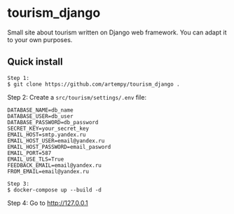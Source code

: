 # tourism_django
Small site about tourism written on Django web framework. You can adapt it to your own purposes.
 
 
## Quick install
```
Step 1: 
$ git clone https://github.com/artempy/tourism_django .
```
 
Step 2: 
Create a ```src/tourism/settings/.env``` file:
```
DATABASE_NAME=db_name
DATABASE_USER=db_user
DATABASE_PASSWORD=db_password
SECRET_KEY=your_secret_key
EMAIL_HOST=smtp.yandex.ru
EMAIL_HOST_USER=email@yandex.ru
EMAIL_HOST_PASSWORD=email_pasword
EMAIL_PORT=587
EMAIL_USE_TLS=True
FEEDBACK_EMAIL=email@yandex.ru
FROM_EMAIL=email@yandex.ru
```
 
```
Step 3:
$ docker-compose up --build -d
```

Step 4: Go to http://127.0.0.1
